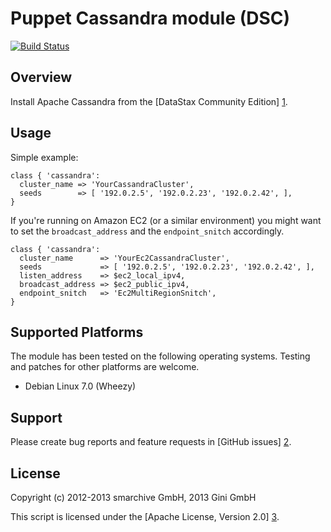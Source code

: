 Puppet Cassandra module (DSC)
==========================================

[![Build Status](https://secure.travis-ci.org/msimonin/puppet-cassandra.png)](http://travis-ci.org/msimonin/puppet-cassandra)

Overview
--------

Install Apache Cassandra from the [DataStax Community Edition] [1].

[1]: http://planetcassandra.org/


Usage
-----

Simple example:

    class { 'cassandra':
      cluster_name => 'YourCassandraCluster',
      seeds        => [ '192.0.2.5', '192.0.2.23', '192.0.2.42', ],
    }


If you're running on Amazon EC2 (or a similar environment) you might want to set the `broadcast_address`
and the `endpoint_snitch` accordingly.

    class { 'cassandra':
      cluster_name      => 'YourEc2CassandraCluster',
      seeds             => [ '192.0.2.5', '192.0.2.23', '192.0.2.42', ],
      listen_address    => $ec2_local_ipv4,
      broadcast_address => $ec2_public_ipv4,
      endpoint_snitch   => 'Ec2MultiRegionSnitch',
    }


Supported Platforms
-------------------

The module has been tested on the following operating systems. Testing and patches for other platforms are welcome.

* Debian Linux 7.0 (Wheezy)


Support
-------

Please create bug reports and feature requests in [GitHub issues] [2].

[2]: https://github.com/msimonin/puppet-cassandra/issues


License
-------

Copyright (c) 2012-2013 smarchive GmbH, 2013 Gini GmbH

This script is licensed under the [Apache License, Version 2.0] [3].

[3]: http://www.apache.org/licenses/LICENSE-2.0.html
